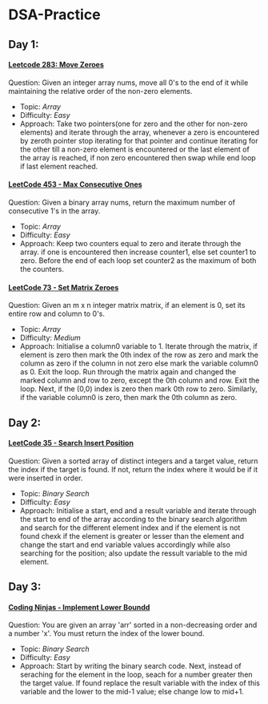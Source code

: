# DSA-Practice #
## Day 1: ##
  #### [Leetcode 283: Move Zeroes](https://leetcode.com/problems/move-zeroes/) ####
  Question: Given an integer array nums, move all 0's to the end of it while maintaining the relative order of the non-zero elements.
  - Topic: *Array*
  - Difficulty: *Easy*
  - Approach: Take two pointers(one for zero and the other for non-zero elements) and iterate through the array, whenever a zero is encountered by zeroth pointer stop iterating for that pointer and continue iterating for the other till a non-zero element is encountered or the last element of the array is reached, if non zero encountered then swap while end loop if last element reached.

   #### [LeetCode 453 - Max Consecutive Ones](https://leetcode.com/problems/max-consecutive-ones/) ####
   Question: Given a binary array nums, return the maximum number of consecutive 1's in the array.
   - Topic: *Array*
   - Difficulty: *Easy*
   - Approach: Keep two counters equal to zero and iterate through the array. if one is encountered then increase counter1, else set counter1 to zero. Before the end of each loop set counter2 as the maximum of both the counters.

   #### [LeetCode 73 - Set Matrix Zeroes](https://leetcode.com/problems/set-matrix-zeroes/) ####
   Question: Given an m x n integer matrix matrix, if an element is 0, set its entire row and column to 0's.
   - Topic: *Array*
   - Difficulty: *Medium*
   - Approach: Initialise a column0 variable to 1. Iterate through the matrix, if element is zero then mark the 0th index of the row as zero and mark the column as zero if the column in not zero else mark the variable column0 as 0. Exit the loop. Run through the matrix again and changed the marked column and row to zero, except the 0th column and row. Exit the loop. Next, if the (0,0) index is zero then mark 0th row to zero. Similarly, if the variable column0 is zero, then mark the 0th column as zero.

## Day 2: ##
#### [LeetCode 35 - Search Insert Position](https://leetcode.com/problems/search-insert-position/) ####
   Question: Given a sorted array of distinct integers and a target value, return the index if the target is found. If not, return the index where it would be if it were inserted in order.
   - Topic: *Binary Search*
   - Difficulty: *Easy*
   - Approach: Initialise a start, end and a result variable and iterate through the start to end of the array according to the binary search algorithm and search for the different element index and if the element is not found chexk if the element is greater or lesser than the element and change the start and end variable values accordingly while also searching for the position; also update the ressult variable to the mid element.

## Day 3: ##
#### [Coding Ninjas - Implement Lower Boundd](https://www.codingninjas.com/codestudio/problems/lower-bound_8165382?utm_source=youtube&utm_medium=affiliate&utm_campaign=codestudio_Striver_BinarySeries) ####
   Question: You are given an array 'arr' sorted in a non-decreasing order and a number 'x'. You must return the index of the lower bound.
   - Topic: *Binary Search*
   - Difficulty: *Easy*
   - Approach: Start by writing the binary search code. Next, instead of seraching for the element in the loop, seach for a number greater then the target value. If found replace the result variable with the index of this variable and the lower to the mid-1 value; else change low to mid+1.
